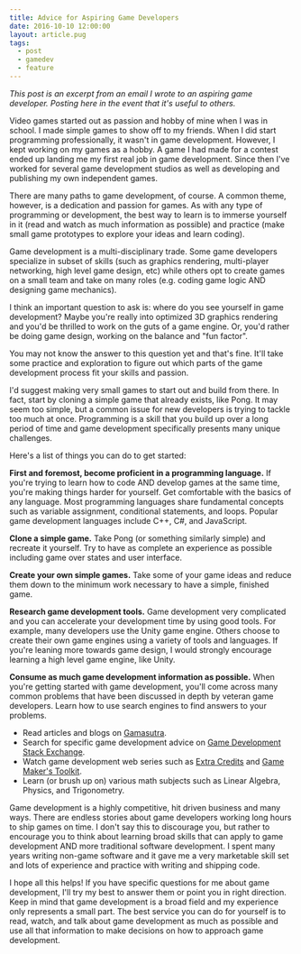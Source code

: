```yaml
---
title: Advice for Aspiring Game Developers
date: 2016-10-10 12:00:00
layout: article.pug
tags:
  - post
  - gamedev
  - feature
---
```

*This post is an excerpt from an email I wrote to an aspiring game developer. Posting here in the event that it's useful to others.*

Video games started out as passion and hobby of mine when I was in school. I made simple games to show off to my friends. When I did start programming professionally, it wasn't in game development. However, I kept working on my games as a hobby. A game I had made for a contest ended up landing me my first real job in game development. Since then I've worked for several game development studios as well as developing and publishing my own independent games.

There are many paths to game development, of course. A common theme, however, is a dedication and passion for games. As with any type of programming or development, the best way to learn is to immerse yourself in it (read and watch as much information as possible) and practice (make small game prototypes to explore your ideas and learn coding).

Game development is a multi-disciplinary trade. Some game developers specialize in subset of skills (such as graphics rendering, multi-player networking, high level game design, etc) while others opt to create games on a small team and take on many roles (e.g. coding game logic AND designing game mechanics).

I think an important question to ask is: where do you see yourself in game development? Maybe you're really into optimized 3D graphics rendering and you'd be thrilled to work on the guts of a game engine. Or, you'd rather be doing game design, working on the balance and "fun factor".

You may not know the answer to this question yet and that's fine. It'll take some practice and exploration to figure out which parts of the game development process fit your skills and passion.

I'd suggest making very small games to start out and build from there. In fact, start by cloning a simple game that already exists, like Pong. It may seem too simple, but a common issue for new developers is trying to tackle too much at once. Programming is a skill that you build up over a long period of time and game development specifically presents many unique challenges.

Here's a list of things you can do to get started:

**First and foremost, become proficient in a programming language.** If you're trying to learn how to code AND develop games at the same time, you're making things harder for yourself. Get comfortable with the basics of any language. Most programming languages share fundamental concepts such as variable assignment, conditional statements, and loops. Popular game development languages include C++, C#, and JavaScript.

**Clone a simple game.** Take Pong (or something similarly simple) and recreate it yourself. Try to have as complete an experience as possible including game over states and user interface.

**Create your own simple games.** Take some of your game ideas and reduce them down to the minimum work necessary to have a simple, finished game.

**Research game development tools.** Game development very complicated and you can accelerate your development time by using good tools. For example, many developers use the Unity game engine. Others choose to create their own game engines using a variety of tools and languages. If you're leaning more towards game design, I would strongly encourage learning a high level game engine, like Unity.

**Consume as much game development information as possible.** When you're getting started with game development, you'll come across many common problems that have been discussed in depth by veteran game developers. Learn how to use search engines to find answers to your problems.

* Read articles and blogs on [Gamasutra][1].
* Search for specific game development advice on [Game Development Stack Exchange][2].
* Watch game development web series such as [Extra Credits][3] and [Game Maker's Toolkit][4].
* Learn (or brush up on) various math subjects such as Linear Algebra, Physics, and Trigonometry.

Game development is a highly competitive, hit driven business and many ways. There are endless stories about game developers working long hours to ship games on time. I don't say this to discourage you, but rather to encourage you to think about learning broad skills that can apply to game development AND more traditional software development. I spent many years writing non-game software and it gave me a very marketable skill set and lots of experience and practice with writing and shipping code.

I hope all this helps! If you have specific questions for me about game development, I'll try my best to answer them or point you in right direction. Keep in mind that game development is a broad field and my experience only represents a small part. The best service you can do for yourself is to read, watch, and talk about game development as much as possible and use all that information to make decisions on how to approach game development.

[1]: http://www.gamasutra.com/
[2]: http://gamedev.stackexchange.com/
[3]: https://www.youtube.com/user/ExtraCreditz
[4]: https://www.youtube.com/user/McBacon1337
